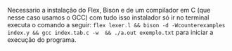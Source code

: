 Necessario a instalação do Flex, Bison e de um compilador em C (que nesse caso usamos o GCC)
com tudo isso instalador só ir no terminal executa o comando a seguir: ```flex lexer.l && bison -d -Wcounterexamples index.y && gcc index.tab.c -w  && ./a.out exemplo.txt``` para iniciar a execução do programa. 
